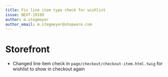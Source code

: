 ```yaml
---
title: Fix line item type check for wishlist
issue: NEXT-19189
author: m.stegmeyer
author_email: m.stegmeyer@shopware.com
---
```

# Storefront
* Changed line item check in `page/checkout/checkout-item.html.twig` for wishlist to show in checkout again
